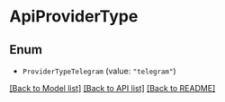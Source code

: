 # ApiProviderType

## Enum


* `ProviderTypeTelegram` (value: `"telegram"`)


[[Back to Model list]](../README.md#documentation-for-models) [[Back to API list]](../README.md#documentation-for-api-endpoints) [[Back to README]](../README.md)


